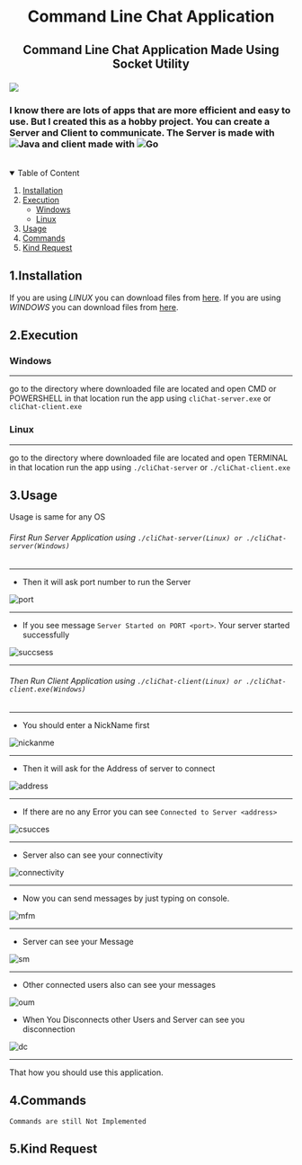 
# <p align="center"> Command Line Chat Application </p>
 
## <p align="center"> Command Line Chat Application Made Using Socket Utility </p>

<img style="text-align: center;" src="https://user-images.githubusercontent.com/75155192/184914041-e580521e-b5ad-4a26-a0ec-37a877b3f519.png">


### I know there are lots of apps that are more efficient and easy to use. But I created this as a hobby project. You can create a Server and Client to communicate. The Server is made with ![Java](https://img.shields.io/badge/java-%23ED8B00.svg?style=for-the-badge&logo=java&logoColor=white) and client made with ![Go](https://img.shields.io/badge/go-%2300ADD8.svg?style=for-the-badge&logo=go&logoColor=white)
<br>

<details open>
    <summary>Table of Content</summary>
    <ol>
        <li><a href="#1installation">Installation</a></li>
        <li><a href="#2execution">Execution</a>
            <ul>
                <li><a href="#windows">Windows</li>
                <li><a href="#linux">Linux</li>
            </ul>
        </li>
        <li><a href="#3usage">Usage</a></li>
        <li><a href="#4commands">Commands</a></li>
        <li><a href="5kind-request">Kind Request</a></li>
    </ol>
</details>

## 1.Installation

If you are using *LINUX* you can download files from [here](https://github.com/heshanthenura/cliChat-releases/tree/main/Linux).
If you are using *WINDOWS* you can download files from [here](https://github.com/heshanthenura/cliChat-releases/tree/main/Windows).

## 2.Execution
   ### Windows
<hr>

go to the directory where downloaded file are located
and open CMD or POWERSHELL in that location
run the app using `cliChat-server.exe` or `cliChat-client.exe`

### Linux
<hr>

go to the directory where downloaded file are located
and open TERMINAL in that location
run the app using `./cliChat-server` or `./cliChat-client.exe`

## 3.Usage
Usage is same for any OS

###### First Run Server Application using `./cliChat-server(Linux) or ./cliChat-server(Windows)`

<hr>

* Then it will ask port number to run the Server

![port](https://user-images.githubusercontent.com/75155192/184917231-1994d988-0050-4e85-bf63-a4d1250b8a26.png)
<hr>

* If you see message `Server Started on PORT <port>`. Your server started successfully

![succsess](https://user-images.githubusercontent.com/75155192/184918793-dc919c77-4e5d-46fb-91e0-004534556682.png)
<hr>

###### Then Run Client Application using `./cliChat-client(Linux) or ./cliChat-client.exe(Windows)`
<hr>

* You should enter a NickName first

![nickanme](https://user-images.githubusercontent.com/75155192/184922417-0ba40033-d327-41c3-902d-6d8a0129dc77.png)
<hr>

* Then it will ask for the Address of server to connect

![address](https://user-images.githubusercontent.com/75155192/184924113-c75c253b-5f70-4959-971f-2c377f1b165f.png)
<hr>

* If there are no any Error you can see `Connected to Server <address>`

![csucces](https://user-images.githubusercontent.com/75155192/184924650-a160c05a-7733-4793-b050-65e2be86f007.png)
<hr>

* Server also can see your connectivity

![connectivity](https://user-images.githubusercontent.com/75155192/184926225-b4be159c-b030-4900-830b-12721a94fdd4.png)
<hr>

* Now you can send messages by just typing on console.

![mfm](https://user-images.githubusercontent.com/75155192/184927245-5840c1b7-4aa2-4e5d-8d40-119d9779b312.png)
<hr>

* Server can see your Message

![sm](https://user-images.githubusercontent.com/75155192/184927484-eb7fd0a6-d417-4ef3-ad9d-ed82e9912789.png)
<hr>

* Other connected users also can see your messages

![oum](https://user-images.githubusercontent.com/75155192/184927763-f3cc58f7-d93f-4084-b949-6d2de8a8b002.png)

* When You Disconnects other Users and Server can see you disconnection

![dc](https://user-images.githubusercontent.com/75155192/184928337-d2745bcf-12fa-40bb-926b-645de36da6d6.png)
<hr>

That how you should use this application.

## 4.Commands
`Commands are still Not Implemented`

## 5.Kind Request